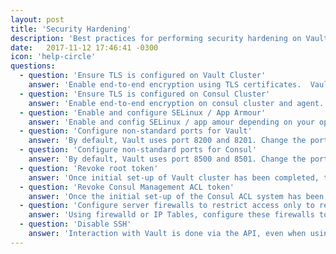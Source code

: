 ```yaml
---
layout: post
title: 'Security Hardening'
description: 'Best practices for performing security hardening on Vault and Consul.'
date:   2017-11-12 17:46:41 -0300
icon: 'help-circle'
questions:
  - question: 'Ensure TLS is configured on Vault Cluster'
    answer: 'Enable end-to-end encryption using TLS certificates.  Vault agents should also use TLS certificates.'
  - question: 'Ensure TLS is configured on Consul Cluster'
    answer: 'Enable end-to-end encryption on consul cluster and agent. More information can be found [here.](https://www.consul.io/docs/agent/encryption.html).'
  - question: 'Enable and configure SELinux / App Armour'
    answer: 'Enable and config SELinux / app amour depending on your operating system to create sandboxed contexts to  reduce blast radius if even the system is compromised.'
  - question: 'Configure non-standard ports for Vault'
    answer: 'By default, Vault uses port 8200 and 8201. Change the port to a non-standard port to provide extra hardening.'
  - question: 'Configure non-standard ports for Consul'
    answer: 'By default, Vault uses port 8500 and 8501. Change the port to a non-standard port to provide extra hardening.'
  - question: 'Revoke root token'
    answer: 'Once initial set-up of Vault cluster has been completed, the root token should be revoked.'
  - question: 'Revoke Consul Management ACL token'
    answer: 'Once the initial set-up of the Consul ACL system has been completed, the management token should be revoked.'
  - question: 'Configure server firewalls to restrict access only to required ports'
    answer: 'Using firewalld or IP Tables, configure these firewalls to limit port access to the vault and consul servers.'
  - question: 'Disable SSH'
    answer: 'Interaction with Vault is done via the API, even when using the CLI.  As such, there is no reason to have to SSH on to a vault server (if it’s a virtual machine) so SSH should be disabled to mitigate the risk of unauthorised access to the server.'
---
```


